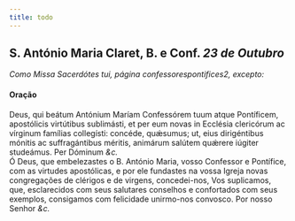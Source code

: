 ```yaml
---
title: todo
---
```

<h2 class="text-center">S. António Maria Claret, B. e Conf. <em>23 de Outubro</em></h2>

<em>Como Missa Sacerdótes tui, página confessorespontifices2, excepto:</em>

<h4 class="text-center">Oração</h4>
<div class="container-fluid">
<div class="row">
<div class="dropcap text-justify">
Deus, qui beátum Antónium Maríam Confessórem tuum atque Pontíficem, apostólicis virtútibus sublimásti, et per eum novas in Ecclésia clericórum ac vírginum famílias collegísti: concéde, quǽsumus; ut, eius dirigéntibus mónitis ac suffragántibus méritis, animárum salútem quǽrere iúgiter studeámus. Per Dóminum <em>&c.</em>
</div>
<div class="dropcap text-justify">
Ó Deus, que embelezastes o B. António Maria, vosso Confessor e Pontífice, com as virtudes apostólicas, e por ele fundastes na vossa Igreja novas congregações de clérigos e de virgens, concedei-nos, Vos suplicamos, que, esclarecidos com seus salutares conselhos e confortados com seus exemplos, consigamos com felicidade unirmo-nos convosco. Por nosso Senhor <em>&c.</em>
</div>
</div>
</div>
